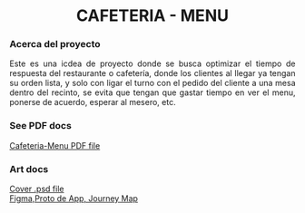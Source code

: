 <h1 align="center"> CAFETERIA - MENU </h1>
<h3 align="left">Acerca del proyecto</h3>
<p align="justify">Este es una icdea de proyecto donde se busca optimizar el tiempo de respuesta del restaurante o cafetería, donde los clientes al llegar ya tengan su orden lista, y solo con ligar el turno con el pedido del cliente a una mesa dentro del recinto, se evita que tengan que gastar tiempo en ver el menu, ponerse de acuerdo, esperar al mesero, etc.</p>
<h3 align="left">See PDF docs </h3>
<p>
<div style="text-align: left;">
  <a href="./Docs/Cafeteria-Menu/Doc-cafeteria.pdf">Cafeteria-Menu PDF file</a>
</div>
</p>
<h3 align="left">Art docs</h3>
<p>
<div style="text-align: left;">
  <a href="https://drive.google.com/drive/folders/1AuNMp59X0YJqxR1alR2jJUgEV7NNbN8a?usp=sharing">Cover .psd file</a>
</div>
<div style="text-align: left;">
  <a href="https://www.figma.com/file/jMDGvyJhrWegndvcyKfglJ/App-Cafeteria?type=design&node-id=0-1&mode=design&t=ZV4dCkDkixOnfDur-0">Figma,Proto de App, Journey Map</a>
</div>
</p>